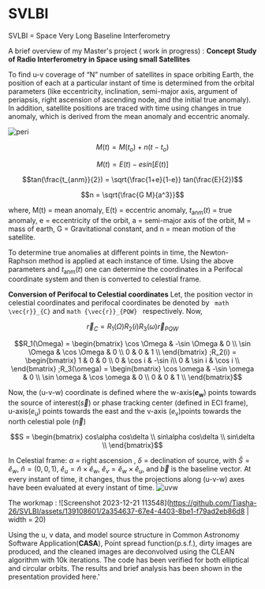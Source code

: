 # SVLBI

SVLBI = Space Very Long Baseline Interferometry

A brief overview of my Master's project ( work in progress) :  **Concept Study of Radio Interferometry in Space using small Satellites**

To find u-v coverage of “N” number of satellites in space orbiting Earth, the position of each at
a particular instant of time is determined from the orbital parameters (like eccentricity, inclination,
semi-major axis, argument of periapsis, right ascension of ascending node, and the initial true
anomaly). In addition, satellite positions are traced with time using changes in true anomaly, which
is derived from the mean anomaly and eccentric anomaly.

![peri](https://github.com/Tiasha-26/SVLBI/assets/139108601/c55c541c-5ef6-41cf-89a2-b30a61d6dd92)

```math
M(t) = M(t_o) + n (t-t_o)
```
```math
M(t) = E(t) - e sin[E(t)]
```
```math
tan(\frac{t_{anm}}{2}) = \sqrt{\frac{1+e}{1-e}} tan(\frac{E}{2})
```
```math
n = \sqrt{\frac{G M}{a^3}}
```
where, M(t) = mean anomaly,
E(t) = eccentric anomaly,
$t_{\text{anm}}(t)$ = true anomaly,
e = eccentricity of the orbit,
a = semi-major axis of the orbit,
M = mass of earth,
G = Gravitational constant, and
n = mean motion of the satellite.

To determine true anomalies at different points in time, the Newton-Raphson method is applied at each instance of time.
Using the above parameters and $t_{\text{anm}}(t)$ one can determine the coordinates in a Perifocal coordinate system and then is converted to celestial frame.

**Conversion of Perifocal to Celestial coordinates**
Let, the position vector in celestial coordinates and perifocal coordinates be denoted by ``` math \vec{r}}_{C}``` and ```math {\vec{r}}_{PQW} ```
respectively. Now,
```math
\vec{r}_{C} = R_1(\Omega)R_2(i)R_3(\omega) \vec{r}_{PQW}
```
```math
R_1(\Omega) =
\begin{bmatrix}
\cos \Omega & -\sin \Omega & 0 \\
\sin \Omega & \cos \Omega & 0 \\
0 & 0 & 1 \\    
\end{bmatrix}
;R_2(i) = 
\begin{bmatrix}
1 & 0 & 0 \\
0 & \cos i & -\sin i\\
0 & \sin  i & \cos i \\
\end{bmatrix}
;R_3(\omega) = 
\begin{bmatrix}
\cos \omega & -\sin \omega & 0 \\
\sin \omega & \cos \omega & 0 \\
0 & 0 & 1 \\    
\end{bmatrix}
```
Now, the (u-v-w) coordinate is defined where the w-axis(**$e_{\text{w}}$**) points towards the source of interest($\vec{s}$) or phase tracking center (defined in ECI  frame), u-axis($e_{\text{u}}$) points towards the east and the v-axis ($e_{\text{v}}$)points towards the north celestial pole ($\vec{n}$)
```math
S = \begin{bmatrix}
    cos\alpha cos\delta \\
    sin\alpha cos\delta \\
    sin\delta \\
\end{bmatrix}
```
In Celestial frame: $\alpha$ = right ascension , $\delta$ = declination of source, with $\hat{S}={\hat{e}_w}$, $\hat{n}=(0,0,1)$, ${\hat{e}_u}=\hat{n}\times {\hat{e}_w}$, ${\hat{e}_v}={\hat{e}_w}\times{\hat{e}_u}$, and $\vec{b}$ is the baseline vector. At every instant of time, it changes, thus the projections along (u-v-w) axes have been evaluated at every instant of time.
 ![uvw](https://github.com/Tiasha-26/SVLBI/assets/139108601/79b95072-e630-4d80-b1ea-42f5a8eafe4b)

The workmap :
![Screenshot 2023-12-21 113548](https://github.com/Tiasha-26/SVLBI/assets/139108601/2a354637-67e4-4403-8be1-f79ad2eb86d8 | width = 20)


Using the u, v data, and model source structure in Common Astronomy Software Application(**CASA**), Point spread function(p.s.f.), dirty images are produced, and the cleaned images are deconvolved using the CLEAN algorithm with 10k iterations.
The code has been verified for both elliptical and circular orbits. 
The results and brief analysis has been shown in the presentation provided here.'
